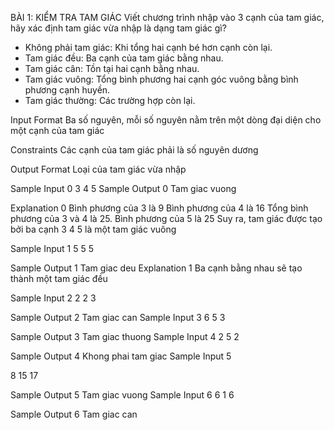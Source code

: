 BÀI 1: KIỂM TRA TAM GIÁC
Viết chương trình nhập vào 3 cạnh của tam giác, hãy xác định tam giác vừa nhập là dạng tam giác gì?
- Không phải tam giác: Khi tổng hai cạnh bé hơn cạnh còn lại.
- Tam giác đều: Ba cạnh của tam giác bằng nhau.
- Tam giác cân: Tồn tại hai cạnh bằng nhau.
- Tam giác vuông: Tổng bình phương hai cạnh góc vuông bằng bình phương cạnh huyền.
- Tam giác thường: Các trường hợp còn lại.

Input Format
Ba số nguyên, mỗi số nguyên nằm trên một dòng đại diện cho một cạnh của tam giác

Constraints
Các cạnh của tam giác phải là số nguyên dương

Output Format
Loại của tam giác vừa nhập

Sample Input 0
3
4
5
Sample Output 0
Tam giac vuong

Explanation 0
Bình phương của 3 là 9
Bình phương của 4 là 16
Tổng bình phương của 3 và 4 là 25. Bình phương của 5 là 25
Suy ra, tam giác được tạo bởi ba cạnh 3 4 5 là một tam giác vuông

Sample Input 1
5
5
5

Sample Output 1
Tam giac deu
Explanation 1
Ba cạnh bằng nhau sẽ tạo thành một tam giác đều

Sample Input 2
2
2
3

Sample Output 2
Tam giac can
Sample Input 3
6
5
3

Sample Output 3
Tam giac thuong
Sample Input 4
2
5
2

Sample Output 4
Khong phai tam giac
Sample Input 5

8
15
17

Sample Output 5
Tam giac vuong
Sample Input 6
6
1
6

Sample Output 6
Tam giac can